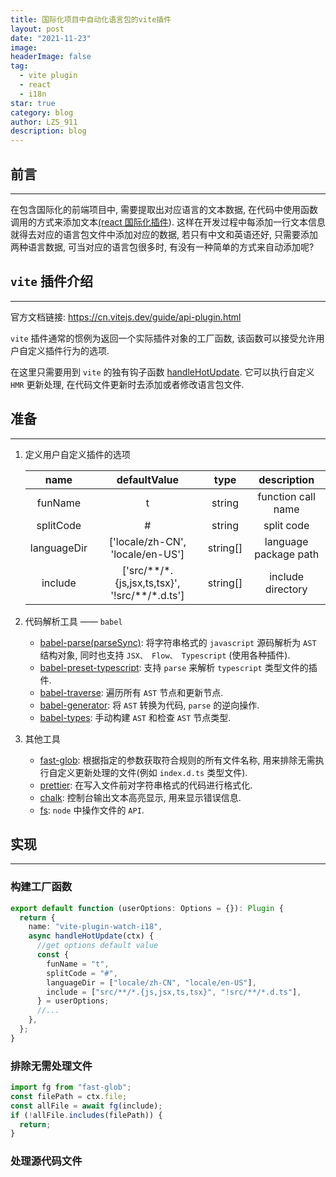 ```yaml
---
title: 国际化项目中自动化语言包的vite插件
layout: post
date: "2021-11-23"
image:
headerImage: false
tag:
  - vite plugin
  - react
  - i18n
star: true
category: blog
author: LZS_911
description: blog
---
```


## 前言

---

在包含国际化的前端项目中, 需要提取出对应语言的文本数据, 在代码中使用函数调用的方式来添加文本[(react 国际化插件](https://react.i18next.com/)). 这样在开发过程中每添加一行文本信息就得去对应的语言包文件中添加对应的数据, 若只有中文和英语还好, 只需要添加两种语言数据, 可当对应的语言包很多时, 有没有一种简单的方式来自动添加呢?

## `vite` 插件介绍

---

官方文档链接: <https://cn.vitejs.dev/guide/api-plugin.html>

`vite` 插件通常的惯例为返回一个实际插件对象的工厂函数, 该函数可以接受允许用户自定义插件行为的选项.

在这里只需要用到 `vite` 的独有钩子函数 [handleHotUpdate](https://cn.vitejs.dev/guide/api-plugin.html#handlehotupdate). 它可以执行自定义 `HMR` 更新处理, 在代码文件更新时去添加或者修改语言包文件.

## 准备

---

1. 定义用户自定义插件的选项

   |    name     |                     defaultValue                     |   type   |      description      |
   | :---------: | :--------------------------------------------------: | :------: | :-------------------: |
   |   funName   |                          t                           |  string  |  function call name   |
   |  splitCode  |                          #                           |  string  |      split code       |
   | languageDir |           ['locale/zh-CN', 'locale/en-US']           | string[] | language package path |
   |   include   | ['src/\*\*/\*.{js,jsx,ts,tsx}', '!src/\*\*/\*.d.ts'] | string[] |   include directory   |

2. 代码解析工具 —— `babel`

   - [babel-parse(parseSync)](https://babeljs.io/docs/en/babel-parser#docsNav): 将字符串格式的 `javascript` 源码解析为 `AST` 结构对象, 同时也支持 `JSX、 Flow、 Typescript` (使用各种插件).
   - [babel-preset-typescript](https://babeljs.io/docs/en/babel-preset-typescript#docsNav): 支持 `parse` 来解析 `typescript` 类型文件的插件.
   - [babel-traverse](https://babeljs.io/docs/en/babel-traverse#docsNav): 遍历所有 `AST` 节点和更新节点.
   - [babel-generator](https://babeljs.io/docs/en/babel-generator#docsNav): 将 `AST` 转换为代码, `parse` 的逆向操作.
   - [babel-types](https://babeljs.io/docs/en/babel-types#docsNav): 手动构建 `AST` 和检查 `AST` 节点类型.

3. 其他工具
   - [fast-glob](https://www.npmjs.com/package/fast-glob): 根据指定的参数获取符合规则的所有文件名称, 用来排除无需执行自定义更新处理的文件(例如 `index.d.ts` 类型文件).
   - [prettier](https://www.npmjs.com/package/prettier): 在写入文件前对字符串格式的代码进行格式化.
   - [chalk](https://www.npmjs.com/package/chalk): 控制台输出文本高亮显示, 用来显示错误信息.
   - [fs](http://nodejs.cn/api/fs.html): `node` 中操作文件的 `API`.

## 实现

---

### 构建工厂函数

```typescript
export default function (userOptions: Options = {}): Plugin {
  return {
    name: "vite-plugin-watch-i18",
    async handleHotUpdate(ctx) {
      //get options default value
      const {
        funName = "t",
        splitCode = "#",
        languageDir = ["locale/zh-CN", "locale/en-US"],
        include = ["src/**/*.{js,jsx,ts,tsx}", "!src/**/*.d.ts"],
      } = userOptions;
      //...
    },
  };
}
```

### 排除无需处理文件

```typescript
import fg from "fast-glob";
const filePath = ctx.file;
const allFile = await fg(include);
if (!allFile.includes(filePath)) {
  return;
}
```

### 处理源代码文件
